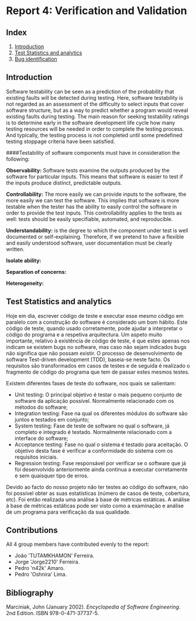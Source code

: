 # Report 4: Verification and Validation

## Index
 1. [Introduction](#introduction)
 2. [Test Statistics and analytics](#test_sa)
 3. [Bug identification](#bug_identification)

## Introduction<a name="introduction"></a>

Software testability can be seen as a prediction of the probability that existing faults will be detected during testing. Here, software testability is not regarded as an assessment of the difficulty to select inputs that cover software structure, but as a way to predict whether a program would reveal existing faults during testing. The main reason for seeking testability ratings is to determine early in the software development life cycle how many testing resources will be needed in order to complete the testing process. And typically, the testing process is not completed until some predefined testing stoppage criteria have been satisfied.

####Testability of software components must have in consideration the following:

**Observability:** Software tests examine the outputs produced by the software for particular inputs. This means that software is easier to test if the inputs produce distinct, predictable outputs. 

**Controllability:**  The more easily we can provide inputs to the software, the more easily we can test the software. This implies that software is more testable when the tester has the ability to easily control the software in order to provide the test inputs. This controllability applies to the tests as well: tests should be easily specifiable, automated, and reproducible.

**Understandability:** is the degree to which the component under test is well documented or self-explaining. Therefore, if we pretend to have a flexible and easily understood software, user documentation must be clearly written.

**Isolate ability:**

**Separation of concerns:**

**Heterogeneity:**


## Test Statistics and analytics<a name="test_sa"></a>
Hoje em dia, escrever código de teste e executar esse mesmo código em paralelo com a construção do software é considerado um bom hábito. Este código de teste, quando usado corretamente, pode ajudar a interpretar o código do programa e a respetiva arquitectura.
Um aspeto muito importante, relativo à existência de código de teste, é que estes apenas nos indicam se existem bugs no software, mas caso não sejam indicados bugs não significa que não possam existir.
O processo de desenvolvimento de software Test-driven development (TDD), baseia-se neste facto. Os requisitos são transformados em casos de testes e de seguida é realizado o fragmento de código do programa que tem de passar estes mesmos testes.

Existem diferentes fases de teste do software, nos quais se salientam:
 * Unit testing: O principal objetivo é testar o mais pequeno conjunto de software da aplicação possível. Normalmente relacionado com os métodos do software;
 * Integration testing: Fase na qual os diferentes módulos do software são juntos e testados em conjunto;
 * System testing: Fase de teste de software no qual o software, já completo e integrado é testado. Normalmente relacionado com a interface do software;
 * Acceptance testing: Fase no qual o sistema é testado para aceitação. O objetivo desta fase é verificar a conformidade do sistema com os requisitos iniciais.
 * Regression testing: Fase responsável por verificar se o software que já foi desenvolvido anteriormente ainda continua a executar corretamente e sem quaisquer tipo de erros.
 
Devido ao facto do nosso projeto não ter testes ao código do software, não foi possível obter as suas estatísticas (número de casos de teste, cobertura, etc). Foi então realizada uma análise à base de métricas estáticas.
A análise à base de métricas estáticas pode ser visto como a examinação e análise de um programa para verificação da sua qualidade.


## Contributions
All 4 group members have contributed evenly to the report:

* João 'TUTAMKHAMON' Ferreira.
* Jorge 'Jorge2210' Ferreira.
* Pedro 'n42k' Amaro.
* Pedro 'Oshnira' Lima.

## Bibliography
Marciniak, John  (January 2002). *Encyclopedia of Software Engineering*. 2nd Edition. ISBN 978-0-471-37737-5.

